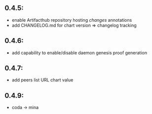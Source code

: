 0.4.5:
------
- enable Artifacthub repository hosting *changes* annotations
- add CHANGELOG.md for chart version => changelog tracking

0.4.6:
------
- add capability to enable/disable daemon genesis proof generation

0.4.7:
------
- add peers list URL chart value

0.4.9:
------
- coda -> mina

